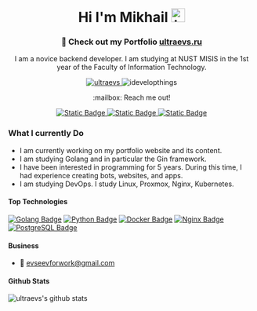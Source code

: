 <h1 align="center">Hi I'm Mikhail <img src="https://user-images.githubusercontent.com/1303154/88677602-1635ba80-d120-11ea-84d8-d263ba5fc3c0.gif" width="28px" height="28px" alt="hi"></h1>

<h3 align="center">🚀 Check out my Portfolio <a href="https://ultraevs.ru">ultraevs.ru</a></h3> 

<p align="center">I am a novice backend developer. I am studying at NUST MISIS in the 1st year of the Faculty of Information Technology.</p>

<p align="center">  
  <a href="https://wakatime.com/@ultraevs">
    <img src="https://wakatime.com/badge/user/018d5714-2a85-42bf-a532-62fbc0b33581.svg" alt="ultraevs"/>
  </a>
  <img src="https://komarev.com/ghpvc/?username=ultraevs&label=Profile%20views&color=0e75b6&style=flat" alt="idevelopthings" />
</p>

<p align="center">:mailbox: Reach me out!</p>

<p align="center">
  <a href="mailto:ultraevs@gmail.com">
    <img alt="Static Badge" src="https://img.shields.io/badge/-ultraevs-c0392b?style=flat&logo=gmail&logoColor=white&labelColor=c0392b">
  </a>
  <a href="https://vk.com/ndelle">
    <img alt="Static Badge" src="https://img.shields.io/badge/-ndelle-c0392b?style=flat&logo=vk&logoColor=white&labelColor=c0392b">
  </a>
  <a href="https://t.me/kelianis">
    <img alt="Static Badge" src="https://img.shields.io/badge/-kelianis-c0392b?style=flat&logo=telegram&logoColor=white&labelColor=c0392b">
  </a>
</p>

<!-- TODO: Add last video link -->

### What I currently Do

- I am currently working on my portfolio website and its content.
- I am studying Golang and in particular the Gin framework.
- I have been interested in programming for 5 years. During this time, I had experience creating bots, websites, and apps.
- I am studying DevOps. I study Linux, Proxmox, Nginx, Kubernetes.

#### Top Technologies

<!-- TODO: Make technologies links takes you to repositories -->

[![Golang Badge](https://img.shields.io/badge/-Golang-61DBFB?style=for-the-badge&labelColor=white&logo=go&logoColor=61DBFB)](#) [![Python Badge](https://img.shields.io/badge/-Python-F0DB4F?style=for-the-badge&labelColor=white&logo=python&logoColor=F0DB4F)](#) [![Docker Badge](https://img.shields.io/badge/-Docker-007acc?style=for-the-badge&labelColor=white&logo=docker&logoColor=007acc)](#) [![Nginx Badge](https://img.shields.io/badge/-Nginx-3C873A?style=for-the-badge&labelColor=white&logo=nginx&logoColor=3C873A)](#) [![PostgreSQL Badge](https://img.shields.io/badge/-postgresql-e535ab?style=for-the-badge&labelColor=white&logo=postgresql&logoColor=e535ab)](#)

#### Business
- :email: evseevforwork@gmail.com


#### Github Stats

![ultraevs's github stats](https://github-readme-stats.vercel.app/api?username=ultraevs&count_private=true&theme=default&hide=contribs,prs)

